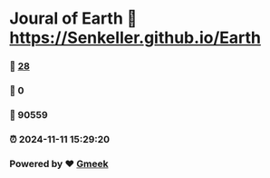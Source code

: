 # Joural of Earth :link: https://Senkeller.github.io/Earth 
### :page_facing_up: [28](https://Senkeller.github.io/Earth/tag.html) 
### :speech_balloon: 0 
### :hibiscus: 90559 
### :alarm_clock: 2024-11-11 15:29:20 
### Powered by :heart: [Gmeek](https://github.com/Meekdai/Gmeek)
